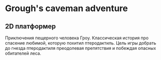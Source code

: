 # Grough's caveman adventure
## 2D платформер 
Приключения пещерного человека Гроу. 
Классическая история про спасение любимой, которую похитил птеродактиль. 
Цель игры добрать до гнезда птеродактиля преодолевая препятствия и побеждая опасных обитателей леса.
